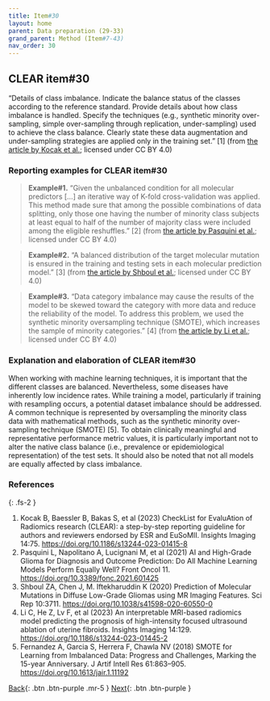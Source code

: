 ```yaml
---
title: Item#30
layout: home
parent: Data preparation (29-33)
grand_parent: Method (Item#7-43)
nav_order: 30
---
```


## CLEAR item#30


“Details of class imbalance. Indicate the balance status of the classes according to the reference standard. Provide details about how class imbalance is handled. Specify the techniques (e.g., synthetic minority over-sampling, simple over-sampling through replication, under-sampling) used to achieve the class balance. Clearly state these data augmentation and under-sampling strategies are applied only in the training set.” [1] (from [the article by Kocak et al.](https://insightsimaging.springeropen.com/articles/10.1186/s13244-023-01415-8); licensed under CC BY 4.0)


### Reporting examples for CLEAR item#30

> **Example#1.** “Given the unbalanced condition for all molecular predictors […] an iterative way of K-fold cross-validation was applied. This method made sure that among the possible combinations of data splitting, only those one having the number of minority class subjects at least equal to half of the number of majority class were included among the eligible reshuffles.” [2] (from [the article by Pasquini et al.](https://doi.org/10.3389/fonc.2021.601425); licensed under CC BY 4.0)

> **Example#2.** “A balanced distribution of the target molecular mutation is ensured in the training and testing sets in each molecular prediction model.” [3] (from [the article by Shboul et al.](https://doi.org/10.1038/s41598-020-60550-0); licensed under CC BY 4.0)

> **Example#3.** “Data category imbalance may cause the results of the model to be skewed toward the category with more data and reduce the reliability of the model. To address this problem, we used the synthetic minority oversampling technique (SMOTE), which increases the sample of minority categories.” [4] (from [the article by Li et al.](https://doi.org/10.1186/s13244-023-01445-2); licensed under CC BY 4.0)

### Explanation and elaboration of CLEAR item#30

When working with machine learning techniques, it is important that the different classes are balanced. Nevertheless, some diseases have inherently low incidence rates. While training a model, particularly if training with resampling occurs, a potential dataset imbalance should be addressed. A common technique is represented by oversampling the minority class data with mathematical methods, such as the synthetic minority over-sampling technique (SMOTE) [5]. To obtain clinically meaningful and representative performance metric values, it is particularly important not to alter the native class balance (i.e., prevalence or epidemiological representation) of the test sets. It should also be noted that not all models are equally affected by class imbalance.

### References

{: .fs-2 }

1. 	Kocak B, Baessler B, Bakas S, et al (2023) CheckList for EvaluAtion of Radiomics research (CLEAR): a step-by-step reporting guideline for authors and reviewers endorsed by ESR and EuSoMII. Insights Imaging 14:75. https://doi.org/10.1186/s13244-023-01415-8
2. 	Pasquini L, Napolitano A, Lucignani M, et al (2021) AI and High-Grade Glioma for Diagnosis and Outcome Prediction: Do All Machine Learning Models Perform Equally Well? Front Oncol 11. https://doi.org/10.3389/fonc.2021.601425
3. 	Shboul ZA, Chen J, M. Iftekharuddin K (2020) Prediction of Molecular Mutations in Diffuse Low-Grade Gliomas using MR Imaging Features. Sci Rep 10:3711. https://doi.org/10.1038/s41598-020-60550-0
4. 	Li C, He Z, Lv F, et al (2023) An interpretable MRI-based radiomics model predicting the prognosis of high-intensity focused ultrasound ablation of uterine fibroids. Insights Imaging 14:129. https://doi.org/10.1186/s13244-023-01445-2
5. 	Fernandez A, Garcia S, Herrera F, Chawla NV (2018) SMOTE for Learning from Imbalanced Data: Progress and Challenges, Marking the 15-year Anniversary. J Artif Intell Res 61:863–905. https://doi.org/10.1613/jair.1.11192


[Back](https://radiomic.github.io/CLEAR-E3/docs/Method%20(Item%207-43)/Data%20preparation%20(29-33)/Item29.html){: .btn .btn-purple .mr-5 }
[Next](https://radiomic.github.io/CLEAR-E3/docs/Method%20(Item%207-43)/Data%20preparation%20(29-33)/Item31.html){: .btn .btn-purple   }
